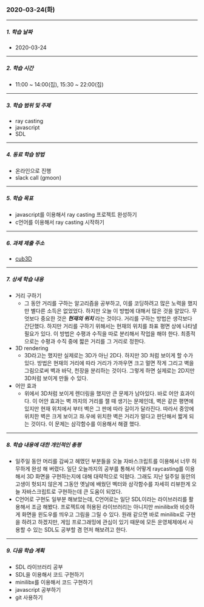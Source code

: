 ### 2020-03-24(화)

-----

##### 1. 학습 날짜

- 2020-03-24

-----

##### 2. 학습 시간

- 11:00 ~ 14:00(집), 15:30 ~ 22:00(집)

-----

##### 3. 학습 범위 및 주제

- ray casting
- javascript
- SDL

------

##### 4. 동료 학습 방법

- 온라인으로 진행
- slack call (gmoon)

-----

##### 5. 학습 목표

- javascript를 이용해서 ray casting 프로젝트 완성하기
- c언어를 이용해서 ray casting 시작하기

-----

##### 6. 과제 제출 주소

- [cub3D](http://git.innovationacademy.kr/sanam/cub3D)

-----

##### 7. 상세 학습 내용

- 거리 구하기
  - 그 동안 거리를 구하는 알고리즘을 공부하고, 이를 코딩하려고 많은 노력을 했지만 별다른 소득은 없었었다. 하지만 오늘 이 방법에 대해서 많은 것을 알았다. 무엇보다 중요한 것은 ***현재의 위치*** 라는 것이다. 거리를 구하는 방법은 생각보다 간단했다. 하지만 거리를 구하기 위해서는 현재의 위치를 좌표 평면 상에 나타낼 필요가 있다. 이 방법은 수평과 수직을 따로 분리해서 작업을 해야 한다. 최종적으로는 수평과 수직 중에 짧은 거리를 그 거리로 정한다.
- 3D rendering
  - 3D라고는 했지만 실제로는 3D가 아닌 2D다. 하지만 3D 처럼 보이게 할 수가 있다. 방법은 현재의 거리에 따라 거리가 가까우면 크고 멀면 작게 그리고 벽을 그림으로써 벽과 바닥, 천장을 분리하는 것이다. 그렇게 하면 실제로는 2D지만 3D처럼 보이게 만들 수 있다.
- 어안 효과
  - 위에서 3D처럼 보이게 렌더링을 했지만 큰 문제가 남아있다. 바로 어안 효과이다. 이 어안 효과는 벽 까지의 거리를 잴 때 생기는 문제인데, 벽은 같은 평면에 있지만 현재 위치에서 부터 벽은 그 판에 따라 길이가 달라진다. 따라서 중앙에 위치한 벽은 크게 보이고 좌.우에 위치한 벽은 거리가 멀다고 판단해서 짧게 되는 것이다. 이 문제는 삼각함수를 이용해서 해결 했다.

-----

##### 8. 학습 내용에 대한 개인적인 총평

- 일주일 동안 머리를 감싸고 헤맸던 부분들을 오늘 자바스크립트를 이용해서 너무 허무하게 완성 해 버렸다. 일단 오늘까지의 공부를 통해서 어떻게 raycasting를 이용해서 3D 화면을 구현하는지에 대해 대략적으로 익혔다. 그래도 지난 일주일 동안의 고생이 헛되지 않은게 그동안 옛날에 배웠던 벡터와 삼각함수를 자세히 리뷰한게 오늘 자바스크립트로 구현하는데 큰 도움이 되었다.
- C언어로 구현도 일부분 해보았는데, C언어로는 일단 SDL이라는 라이브러리를 활용해서 조금 해봤다. 프로젝트에 허용된 라이브러리는 아니지만 minilibx와 비슷하게 화면을 윈도우를 띄우고 그림을 그릴 수 있다. 원래 같으면 바로 minilibx로 구현을 하려고 하겠지만, 게임 프로그래밍에 관심이 있기 때문에 모든 운영체제에서 사용할 수 있는 SDL도 공부할 겸 먼저 해보려고 한다.

-----

##### 9. 다음 학습 계획

- SDL 라이브러리 공부
- SDL을 이용해서 코드 구현하기
- minilibx를 이용해서 코드 구현하기
- javascript 공부하기
- git 사용하기